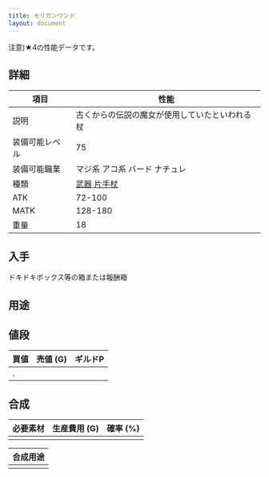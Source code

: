 ```yaml
---
title: モリガンワンド
layout: document
---
```

注意)★4の性能データです。

## 詳細

|項目|性能|
|---|---|
|説明|古くからの伝説の魔女が使用していたといわれる杖|
|装備可能レベル|75|
|装備可能職業|マジ系 アコ系 バード ナチュレ|
|種類|[武器 片手杖](武器(片手杖))|
|ATK|72-100|
|MATK|128-180|
|重量|18|

## 入手

ドキドキボックス等の箱または報酬箱

## 用途

## 値段

|買値|売値 (G)|ギルドP|
|---|---|---|
|.|||

## 合成

|必要素材|生産費用 (G)|確率 (%)|
|---|---|---|
||||


|合成用途|
|---|
||
